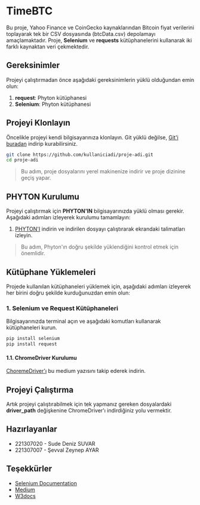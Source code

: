 # TimeBTC

Bu proje, Yahoo Finance ve CoinGecko kaynaklarından Bitcoin fiyat verilerini toplayarak tek bir CSV dosyasında (btcData.csv) depolamayı amaçlamaktadır. Proje, **Selenium** ve **requests** kütüphanelerini kullanarak iki farklı kaynaktan veri çekmektedir.

## Gereksinimler

Projeyi çalıştırmadan önce aşağıdaki gereksinimlerin yüklü olduğundan emin olun:

1. **request**: Phyton kütüphanesi
2. **Selenium**: Phyton kütüphanesi

## Projeyi Klonlayın

Öncelikle projeyi kendi bilgisayarınıza klonlayın. Git yüklü değilse, [Git'i buradan](https://git-scm.com/) indirip kurabilirsiniz.
```bash
git clone https://github.com/kullaniciadi/proje-adi.git
cd proje-adi
```
>Bu adım, proje dosyalarını yerel makinenize indirir ve proje dizinine geçiş yapar.

## PHYTON Kurulumu

Projeyi çalıştırmak için **PHYTON'IN** bilgisayarınızda yüklü olması gerekir. Aşağıdaki adımları izleyerek kurulumu tamamlayın:

1. [PHYTON'I](https://www.python.org/downloads/) indirin ve indirilen dosyayı çalıştırarak ekrandaki talimatları izleyin.

>Bu adım, Phyton'ın doğru şekilde yüklendiğini kontrol etmek için önemlidir.

## Kütüphane Yüklemeleri

Projede kullanılan kütüphaneleri yüklemek için, aşağıdaki adımları izleyerek her birini doğru şekilde kurduğunuzdan emin olun:

### 1. Selenium ve Request Kütüphaneleri

Bilgisayarınızda terminal açın ve aşağıdaki komutları kullanarak kütüphaneleri kurun.

```bash
pip install selenium
pip install request
```

#### 1.1. ChromeDriver Kurulumu

[ChoremeDriver'ı](https://medium.com/@melisacevik13/chromedriver-kurulumu-ve-selenium-kullanımı-fb75da2a9ca3) bu medium yazısını takip ederek indirin.

## Projeyi Çalıştırma

Artık projeyi çalıştırabilmek için tek yapmanız gereken dosyalardaki **driver_path** değişkenine ChromeDriver'ı indirdiğiniz yolu vermektir.

## Hazırlayanlar

- 221307020 - Sude Deniz SUVAR
- 221307007 - Şevval Zeynep AYAR

## Teşekkürler
- [Selenium Documentation](https://www.selenium.dev/documentation/en/)
- [Medium](https://medium.com/@melisacevik13/chromedriver-kurulumu-ve-selenium-kullanımı-fb75da2a9ca3)
- [W3docs](https://www.w3schools.com/python/module_requests.asp)

